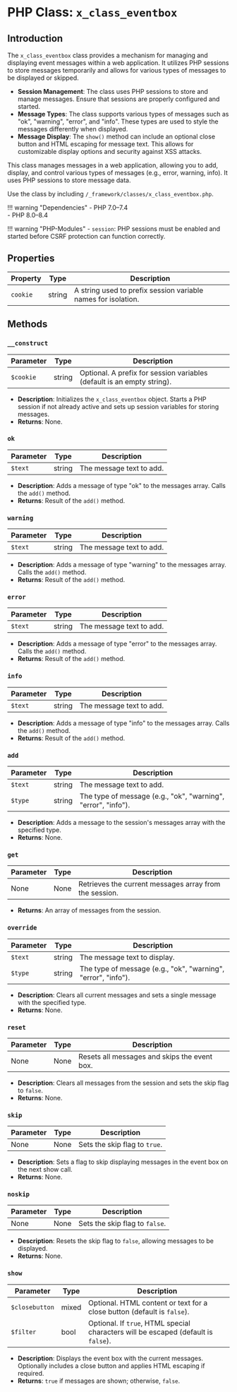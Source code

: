 # PHP Class: `x_class_eventbox`

## Introduction

The `x_class_eventbox` class provides a mechanism for managing and displaying event messages within a web application. It utilizes PHP sessions to store messages temporarily and allows for various types of messages to be displayed or skipped.


- **Session Management**: The class uses PHP sessions to store and manage messages. Ensure that sessions are properly configured and started.
- **Message Types**: The class supports various types of messages such as "ok", "warning", "error", and "info". These types are used to style the messages differently when displayed.
- **Message Display**: The `show()` method can include an optional close button and HTML escaping for message text. This allows for customizable display options and security against XSS attacks.


This class manages messages in a web application, allowing you to add, display, and control various types of messages (e.g., error, warning, info). It uses PHP sessions to store message data.

Use the class by including `/_framework/classes/x_class_eventbox.php`.

!!! warning "Dependencies"
	- PHP 7.0–7.4  
	- PHP 8.0–8.4  

!!! warning "PHP-Modules"
	- `session`: PHP sessions must be enabled and started before CSRF protection can function correctly.


## Properties

| Property | Type   | Description                                  |
|----------|--------|----------------------------------------------|
| `cookie` | string | A string used to prefix session variable names for isolation. |


## Methods

### `__construct`

| Parameter | Type   | Description                                |
|-----------|--------|--------------------------------------------|
| `$cookie` | string | Optional. A prefix for session variables (default is an empty string). |

- **Description**: Initializes the `x_class_eventbox` object. Starts a PHP session if not already active and sets up session variables for storing messages.
- **Returns**: None.

### `ok`

| Parameter | Type   | Description                           |
|-----------|--------|---------------------------------------|
| `$text`   | string | The message text to add.              |

- **Description**: Adds a message of type "ok" to the messages array. Calls the `add()` method.
- **Returns**: Result of the `add()` method.

### `warning`

| Parameter | Type   | Description                           |
|-----------|--------|---------------------------------------|
| `$text`   | string | The message text to add.              |

- **Description**: Adds a message of type "warning" to the messages array. Calls the `add()` method.
- **Returns**: Result of the `add()` method.

### `error`

| Parameter | Type   | Description                           |
|-----------|--------|---------------------------------------|
| `$text`   | string | The message text to add.              |

- **Description**: Adds a message of type "error" to the messages array. Calls the `add()` method.
- **Returns**: Result of the `add()` method.

### `info`

| Parameter | Type   | Description                           |
|-----------|--------|---------------------------------------|
| `$text`   | string | The message text to add.              |

- **Description**: Adds a message of type "info" to the messages array. Calls the `add()` method.
- **Returns**: Result of the `add()` method.

### `add`

| Parameter | Type   | Description                           |
|-----------|--------|---------------------------------------|
| `$text`   | string | The message text to add.              |
| `$type`   | string | The type of message (e.g., "ok", "warning", "error", "info"). |

- **Description**: Adds a message to the session's messages array with the specified type.
- **Returns**: None.

### `get`

| Parameter | Type  | Description                   |
|-----------|-------|-------------------------------|
| None      | None  | Retrieves the current messages array from the session. |

- **Returns**: An array of messages from the session.

### `override`

| Parameter | Type   | Description                           |
|-----------|--------|---------------------------------------|
| `$text`   | string | The message text to display.          |
| `$type`   | string | The type of message (e.g., "ok", "warning", "error", "info"). |

- **Description**: Clears all current messages and sets a single message with the specified type.
- **Returns**: None.

### `reset`

| Parameter | Type  | Description                              |
|-----------|-------|------------------------------------------|
| None      | None  | Resets all messages and skips the event box. |

- **Description**: Clears all messages from the session and sets the skip flag to `false`.
- **Returns**: None.

### `skip`

| Parameter | Type  | Description                              |
|-----------|-------|------------------------------------------|
| None      | None  | Sets the skip flag to `true`.            |

- **Description**: Sets a flag to skip displaying messages in the event box on the next show call.
- **Returns**: None.

### `noskip`

| Parameter | Type  | Description                              |
|-----------|-------|------------------------------------------|
| None      | None  | Sets the skip flag to `false`.           |

- **Description**: Resets the skip flag to `false`, allowing messages to be displayed.
- **Returns**: None.

### `show`

| Parameter    | Type   | Description                                             |
|--------------|--------|---------------------------------------------------------|
| `$closebutton` | mixed  | Optional. HTML content or text for a close button (default is `false`). |
| `$filter`     | bool   | Optional. If `true`, HTML special characters will be escaped (default is `false`). |

- **Description**: Displays the event box with the current messages. Optionally includes a close button and applies HTML escaping if required.
- **Returns**: `true` if messages are shown; otherwise, `false`.
